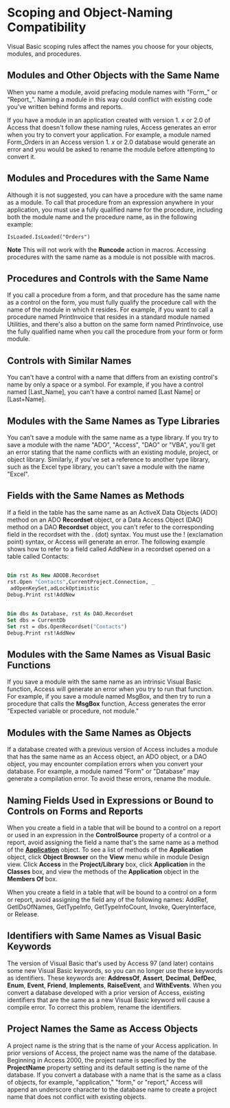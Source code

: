 
# Scoping and Object-Naming Compatibility

Visual Basic scoping rules affect the names you choose for your objects, modules, and procedures.


## Modules and Other Objects with the Same Name

When you name a module, avoid prefacing module names with "Form_" or "Report_". Naming a module in this way could conflict with existing code you've written behind forms and reports.

If you have a module in an application created with version 1. _x_ or 2.0 of Access that doesn't follow these naming rules, Access generates an error when you try to convert your application. For example, a module named Form_Orders in an Access version 1. _x_ or 2.0 database would generate an error and you would be asked to rename the module before attempting to convert it.


## Modules and Procedures with the Same Name

Although it is not suggested, you can have a procedure with the same name as a module. To call that procedure from an expression anywhere in your application, you must use a fully qualified name for the procedure, including both the module name and the procedure name, as in the following example:


```
IsLoaded.IsLoaded("Orders")
```


 **Note**  This will not work with the  **Runcode** action in macros. Accessing procedures with the same name as a module is not possible with macros.


## Procedures and Controls with the Same Name

If you call a procedure from a form, and that procedure has the same name as a control on the form, you must fully qualify the procedure call with the name of the module in which it resides. For example, if you want to call a procedure named PrintInvoice that resides in a standard module named Utilities, and there's also a button on the same form named PrintInvoice, use the fully qualified name when you call the procedure from your form or form module.


## Controls with Similar Names

You can't have a control with a name that differs from an existing control's name by only a space or a symbol. For example, if you have a control named [Last_Name], you can't have a control named [Last Name] or [Last+Name].


## Modules with the Same Names as Type Libraries

You can't save a module with the same name as a type library. If you try to save a module with the name "ADO", "Access", "DAO" or "VBA", you'll get an error stating that the name conflicts with an existing module, project, or object library. Similarly, if you've set a reference to another type library, such as the Excel type library, you can't save a module with the name "Excel".


## Fields with the Same Names as Methods

If a field in the table has the same name as an ActiveX Data Objects (ADO) method on an ADO  **Recordset** object, or a Data Access Object (DAO) method on a DAO **Recordset** object, you can't refer to the corresponding field in the recordset with the . (dot) syntax. You must use the ! (exclamation point) syntax, or Access will generate an error. The following example shows how to refer to a field called AddNew in a recordset opened on a table called Contacts:


## 


```vb
Dim rst As New ADODB.Recordset 
rst.Open "Contacts",CurrentProject.Connection, _ 
 adOpenKeySet,adLockOptimistic 
Debug.Print rst!AddNew 

```


## 


```vb
Dim dbs As Database, rst As DAO.Recordset 
Set dbs = CurrentDb 
Set rst = dbs.OpenRecordset("Contacts") 
Debug.Print rst!AddNew
```


## Modules with the Same Names as Visual Basic Functions

If you save a module with the same name as an intrinsic Visual Basic function, Access will generate an error when you try to run that function. For example, if you save a module named MsgBox, and then try to run a procedure that calls the  **MsgBox** function, Access generates the error "Expected variable or procedure, not module."


## Modules with the Same Names as Objects

If a database created with a previous version of Access includes a module that has the same name as an Access object, an ADO object, or a DAO object, you may encounter compilation errors when you convert your database. For example, a module named "Form" or "Database" may generate a compilation error. To avoid these errors, rename the module.


## Naming Fields Used in Expressions or Bound to Controls on Forms and Reports

When you create a field in a table that will be bound to a control on a report or used in an expression in the  **ControlSource** property of a control or a report, avoid assigning the field a name that's the same name as a method of the **[Application](aefb0713-97e6-e2c7-e530-8fd2e1316a55.md)** object. To see a list of methods of the **Application** object, click **Object Browser** on the **View** menu while in module Design view. Click **Access** in the **Project/Library** box, click **Application** in the **Classes** box, and view the methods of the **Application** object in the **Members Of** box.

When you create a field in a table that will be bound to a control on a form or report, avoid assigning the field any of the following names: AddRef, GetIDsOfNames, GetTypeInfo, GetTypeInfoCount, Invoke, QueryInterface, or Release.


## Identifiers with Same Names as Visual Basic Keywords

The version of Visual Basic that's used by Access 97 (and later) contains some new Visual Basic keywords, so you can no longer use these keywords as identifiers. These keywords are:  **AddressOf**, **Assert**, **Decimal**, **DefDec**, **Enum**, **Event**, **Friend**, **Implements**, **RaiseEvent**, and **WithEvents**. When you convert a database developed with a prior version of Access, existing identifiers that are the same as a new Visual Basic keyword will cause a compile error. To correct this problem, rename the identifiers.


## Project Names the Same as Access Objects

A project name is the string that is the name of your Access application. In prior versions of Access, the project name was the name of the database. Beginning in Access 2000, the project name is specified by the  **ProjectName** property setting and its default setting is the name of the database. If you convert a database with a name that is the same as a class of objects, for example, "application," "form," or "report," Access will append an underscore character to the database name to create a project name that does not conflict with existing objects.


